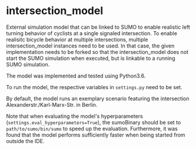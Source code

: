 # intersection_model

External simulation model that can be linked to SUMO to enable realistic left turning behavior of cyclists at a single signaled intersection. To enable realisitc bicycle behavior at multiple intersections, multiple intersection_model instances need to be used. In that case, the given implementation needs to be forked so that the intersection_model does not start the SUMO simulation when executed, but is linkable to a running SUMO simulation. 

The model was implemented and tested using Python3.6.

To run the model, the respective variables in `settings.py` need to be set. 

By default, the model runs an exemplary scenario featuring the intersection Alexanderstr./Karl-Marx-Str. in Berlin.  

Note that when evaluating the model's hyperparameters (`settings.eval_hyperparameters=True`), the sumoBinary should be set to `path/to/sumo/bin/sumo` to speed up the evaluation. Furthermore, it was found that the model performs sufficiently faster when being started from outside the IDE.
